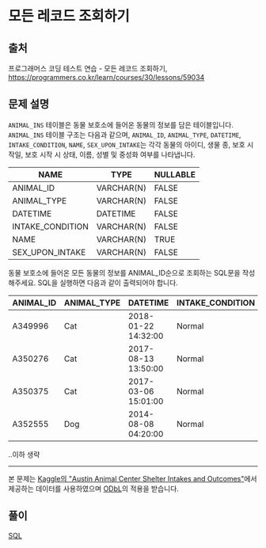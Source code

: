 # 모든 레코드 조회하기

## 출처

프로그래머스 코딩 테스트 연습 - 모든 레코드 조회하기, https://programmers.co.kr/learn/courses/30/lessons/59034

## 문제 설명

`ANIMAL_INS` 테이블은 동물 보호소에 들어온 동물의 정보를 담은 테이블입니다. `ANIMAL_INS` 테이블 구조는 다음과 같으며, `ANIMAL_ID`, `ANIMAL_TYPE`, `DATETIME`, `INTAKE_CONDITION`, `NAME`, `SEX_UPON_INTAKE`는 각각 동물의 아이디, 생물 종, 보호 시작일, 보호 시작 시 상태, 이름, 성별 및 중성화 여부를 나타냅니다.

| NAME | TYPE | NULLABLE |
| --- | --- | --- |
| ANIMAL\_ID | VARCHAR(N) | FALSE |
| ANIMAL\_TYPE | VARCHAR(N) | FALSE |
| DATETIME | DATETIME | FALSE |
| INTAKE\_CONDITION | VARCHAR(N) | FALSE |
| NAME | VARCHAR(N) | TRUE |
| SEX\_UPON\_INTAKE | VARCHAR(N) | FALSE |

동물 보호소에 들어온 모든 동물의 정보를 ANIMAL\_ID순으로 조회하는 SQL문을 작성해주세요. SQL을 실행하면 다음과 같이 출력되어야 합니다.

| ANIMAL\_ID | ANIMAL\_TYPE | DATETIME | INTAKE\_CONDITION | NAME | SEX\_UPON\_INTAKE |
| --- | --- | --- | --- | --- | --- |
| A349996 | Cat | 2018-01-22 14:32:00 | Normal | Sugar | Neutered Male |
| A350276 | Cat | 2017-08-13 13:50:00 | Normal | Jewel | Spayed Female |
| A350375 | Cat | 2017-03-06 15:01:00 | Normal | Meo | Neutered Male |
| A352555 | Dog | 2014-08-08 04:20:00 | Normal | Harley | Spayed Female |

..이하 생략

* * *

본 문제는 [Kaggle의 "Austin Animal Center Shelter Intakes and Outcomes"](https://www.kaggle.com/aaronschlegel/austin-animal-center-shelter-intakes-and-outcomes)에서 제공하는 데이터를 사용하였으며 [ODbL](https://opendatacommons.org/licenses/odbl/1.0/)의 적용을 받습니다.

## 풀이

[SQL](./SelectAllRecords.sql)
